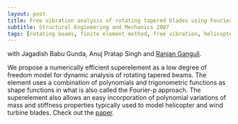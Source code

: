```yaml
---
layout: post
title: Free vibration analysis of rotating tapered blades using Fourier-p superelement
subtitle: Structural Engineering and Mechanics 2007
tags: [rotating beams, finite element method, free vibration, helicopter blades]
---
```


with Jagadish Babu Gunda, Anuj Pratap Singh and [Ranjan Ganguli](http://aero.iisc.ac.in/people/ranjan-ganguli/).

We propose a numerically efficient superelement as a low degree of freedom model for dynamic analysis of rotating tapered beams. The element uses a combination of polynomials and trigonometric functions as shape functions in what is also called the Fourier-p approach. The superelement also allows an easy incorporation of polynomial variations of mass and stiffness properties typically used to model helicopter and wind turbine blades. Check out the [paper](https://doi.org/10.12989/sem.2007.27.2.243).

